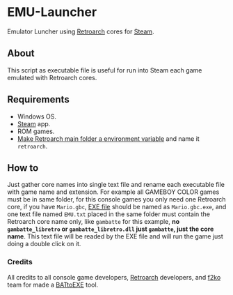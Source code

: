 # EMU-Launcher
Emulator Luncher using [Retroarch](https://www.retroarch.com/ "Retroarch") cores for [Steam](https://store.steampowered.com/ "Steam").

## About
This script as executable file is useful for run into Steam each game emulated with Retroarch cores.

## Requirements
* Windows OS.
* [Steam](https://store.steampowered.com/ "Steam") app.
* ROM games.
* [Make Retroarch main folder a environment variable](https://docs.oracle.com/en/database/oracle/r-enterprise/1.5.1/oread/creating-and-modifying-environment-variables-on-windows.html#GUID-DD6F9982-60D5-48F6-8270-A27EC53807D0 "Create a environment variable") and name it `retroarch`.

## How to
Just gather core names into single text file and rename each executable file with game name and extension. For example all GAMEBOY COLOR games must be in same folder, for this console games you only need one Retroarch core, if you have `Mario.gbc`, [EXE file](https://github.com/arthurmv/EMU-Launcher/releases/ "Releases") should be named as `Mario.gbc.exe`, and one text file named `EMU.txt` placed in the same folder must contain the Retroarch core name only, like `gambatte` for this example, **no `gambatte_libretro` or `gambatte_libretro.dll` just `gambatte`, just the core name**. This text file will be readed by the EXE file and will run the game just doing a double click on it.

### Credits
All credits to all console game developers, [Retroarch](https://www.retroarch.com/ "Retroarch") developers, and [f2ko](http://www.f2ko.de/en/b2e.php "f2ko") team for made a [BATtoEXE](http://www.f2ko.de/en/b2e.php "f2ko") tool.
